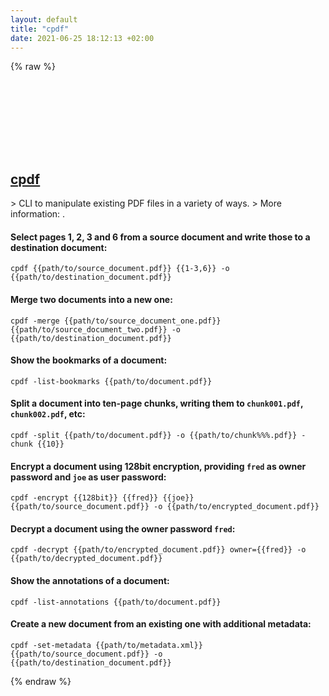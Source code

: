 ```yaml
---
layout: default
title: "cpdf"
date: 2021-06-25 18:12:13 +02:00
---
```

{% raw %}
<h2 id="cpdf">
  <a href="/en/common/cpdf.html">cpdf</a> <a href="#cpdf"><svg class="icon">
    <use href="/assets/images/unicode_sprite.svg#link" />
  </svg></a>
</h2>
> CLI to manipulate existing PDF files in a variety of ways.
> More information: <https://www.coherentpdf.com/cpdfmanual/cpdfmanual.html>.

#### Select pages 1, 2, 3 and 6 from a source document and write those to a destination document:
```shell
cpdf {{path/to/source_document.pdf}} {{1-3,6}} -o {{path/to/destination_document.pdf}}
```
#### Merge two documents into a new one:
```shell
cpdf -merge {{path/to/source_document_one.pdf}} {{path/to/source_document_two.pdf}} -o {{path/to/destination_document.pdf}}
```
#### Show the bookmarks of a document:
```shell
cpdf -list-bookmarks {{path/to/document.pdf}}
```
#### Split a document into ten-page chunks, writing them to `chunk001.pdf`, `chunk002.pdf`, etc:
```shell
cpdf -split {{path/to/document.pdf}} -o {{path/to/chunk%%%.pdf}} -chunk {{10}}
```
#### Encrypt a document using 128bit encryption, providing `fred` as owner password and `joe` as user password:
```shell
cpdf -encrypt {{128bit}} {{fred}} {{joe}} {{path/to/source_document.pdf}} -o {{path/to/encrypted_document.pdf}}
```
#### Decrypt a document using the owner password `fred`:
```shell
cpdf -decrypt {{path/to/encrypted_document.pdf}} owner={{fred}} -o {{path/to/decrypted_document.pdf}}
```
#### Show the annotations of a document:
```shell
cpdf -list-annotations {{path/to/document.pdf}}
```
#### Create a new document from an existing one with additional metadata:
```shell
cpdf -set-metadata {{path/to/metadata.xml}} {{path/to/source_document.pdf}} -o {{path/to/destination_document.pdf}}
```
{% endraw %}